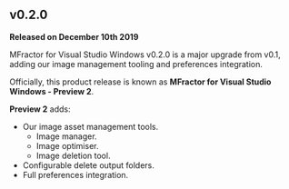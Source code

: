 ## v0.2.0
**Released on December 10th 2019**

MFractor for Visual Studio Windows v0.2.0 is a major upgrade from v0.1, adding our image management tooling and preferences integration.

Officially, this product release is known as **MFractor for Visual Studio Windows - Preview 2**.

**Preview 2** adds:

  * Our image asset management tools.
    * Image manager.
    * Image optimiser.
    * Image deletion tool.
  * Configurable delete output folders.
  * Full preferences integration.
